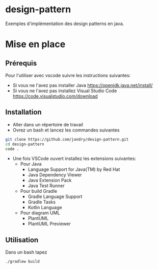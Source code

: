 # design-pattern
Exemples d'implémentation des design patterns en java.

# Mise en place
## Prérequis
Pour l'utiliser avec vscode suivre les instructions suivantes:
* Si vous ne l'avez pas installer Java https://openjdk.java.net/install/
* Si vous ne l'avez pas installez Visual Studio Code https://code.visualstudio.com/download

## Installation
* Aller dans un répertoire de travail
* Ovrez un bash et lancez les commandes suivantes
```bash
git clone https://github.com/jandry/design-pattern.git
cd design-pattern
code .
```
* Une fois VSCode ouvert installez les extensions suivantes:
  * Pour Java
    * Language Support for Java(TM) by Red Hat
    * Java Dependency Viewer
    * Java Extension Pack
    * Java Test Runner
  * Pour build Gradle
    * Gradle Language Support
    * Gradle Tasks
    * Kotlin Language
  * Pour diagram UML
    * PlantUML
    * PlantUML Previewer

## Utilisation
Dans un bash tapez
```bash
./gradlew build
```


